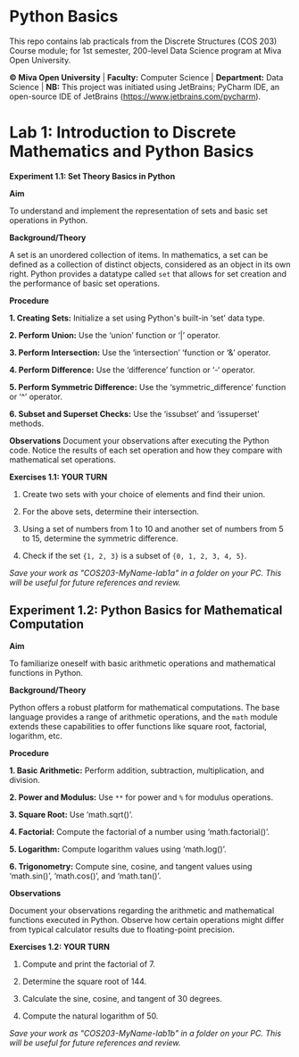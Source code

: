 # Python Basics
This repo contains lab practicals from the Discrete Structures (COS 203) Course module; for 1st semester, 200-level Data Science program at Miva Open University.

**© Miva Open University** | 
**Faculty:** Computer Science | 
**Department:** Data Science | 
**NB:** This project was initiated using JetBrains; PyCharm IDE, an open-source IDE of JetBrains (https://www.jetbrains.com/pycharm).

# Lab 1: Introduction to Discrete Mathematics and Python Basics
**Experiment 1.1: Set Theory Basics in Python** 

**Aim**

To understand and implement the representation of sets and basic set operations in Python.

**Background/Theory**

A set is an unordered collection of items. In mathematics, a set can be defined as a collection of distinct objects, considered as an object in its own right. Python provides a datatype called `set` that allows for set creation and the performance of basic set operations.


**Procedure**

**1. Creating Sets:** Initialize a set using Python's built-in ‘set’ data type.

**2. Perform Union:** Use the ‘union’ function or ‘|’ operator.

**3. Perform Intersection:** Use the ‘intersection’ ‘function or ‘&’ operator.

**4. Perform Difference:** Use the ‘difference’ function or ‘-‘ operator.

**5. Perform Symmetric Difference:** Use the ‘symmetric_difference’ function or ‘^’ operator.

**6. Subset and Superset Checks:** Use the ‘issubset’ and ‘issuperset’ methods.



**Observations**
Document your observations after executing the Python code. Notice the results of each set operation and how they compare with mathematical set operations.



**Exercises 1.1: YOUR TURN**

1. Create two sets with your choice of elements and find their union.
   
3. For the above sets, determine their intersection.
   
5. Using a set of numbers from 1 to 10 and another set of numbers from 5 to 15, determine the symmetric difference.
   
7. Check if the set `{1, 2, 3}` is a subset of `{0, 1, 2, 3, 4, 5}`.
 

 _Save your work as "COS203-MyName-lab1a" in a folder on your PC.  This will be useful for future references and review._
 


 ## Experiment 1.2: Python Basics for Mathematical Computation
 

**Aim**

To familiarize oneself with basic arithmetic operations and mathematical functions in Python.


**Background/Theory**

Python offers a robust platform for mathematical computations. The base language provides a range of arithmetic operations, and the `math` module extends these capabilities to offer functions like square root, factorial, logarithm, etc. 


**Procedure**

**1. Basic Arithmetic:** Perform addition, subtraction, multiplication, and division.

**2. Power and Modulus:** Use `**` for power and `%` for modulus operations.

**3. Square Root:** Use ‘math.sqrt()’.

**4. Factorial:** Compute the factorial of a number using ‘math.factorial()’.

**5. Logarithm:** Compute logarithm values using ‘math.log()’.

**6. Trigonometry:** Compute sine, cosine, and tangent values using ‘math.sin()’, ‘math.cos()’, and ‘math.tan()’.


**Observations**

Document your observations regarding the arithmetic and mathematical functions executed in Python. Observe how certain operations might differ from typical calculator results due to floating-point precision.


**Exercises 1.2: YOUR TURN**

1. Compute and print the factorial of 7.

2. Determine the square root of 144.

3. Calculate the sine, cosine, and tangent of 30 degrees.

4. Compute the natural logarithm of 50.   

_Save your work as "COS203-MyName-lab1b" in a folder on your PC.  This will be useful for future references and review._

